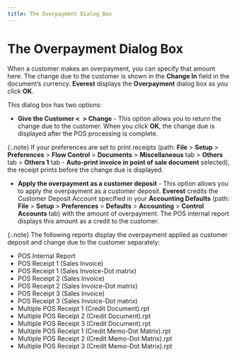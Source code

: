 ```yaml
---
title: The Overpayment Dialog Box
---
```


# The Overpayment Dialog Box


When a customer makes an overpayment, you can specify that amount here.  The change due to the customer is shown in the **Change 
 In** field in the document’s currency. **Everest**  displays the **Overpayment** dialog  box as you click **OK**.


This dialog box has two options:

- **Give 
 the Customer &lt; &nbsp;&gt; 
 Change** - This option allows you to return the change due to the  customer. When you click **OK**, the  change due is displayed after the POS processing is complete.



{:.note}
If your preferences are set to print receipts (path:  **File** > **Setup** > **Preferences** > **Flow Control** > **Documents** > **Miscellaneous**  tab > **Others** tab > **Others 1** tab - **Auto-print 
 invoice in point of sale document** selected), the receipt prints  before the change due is displayed.

- **Apply 
 the overpayment as a customer deposit** - This option allows you  to apply the overpayment as a customer deposit. **Everest**  credits the Customer Deposit Account specified in your **Accounting 
 Defaults** (path: **File** >  **Setup** > **Preferences**  > **Defaults** > **Accounting**  > **Control Accounts** tab) with  the amount of overpayment. The POS internal report displays this amount  as a credit to the customer.



{:.note}
The following reports display the overpayment applied as customer deposit  and change due to the customer separately:

- POS Internal Report
- POS Receipt 1 (Sales  Invoice)
- POS Receipt 1 (Sales  Invoice-Dot matrix)
- POS Receipt 2 (Sales  Invoice)
- POS Receipt 2 (Sales  Invoice-Dot matrix)
- POS Receipt 3 (Sales  Invoice)
- POS Receipt 3 (Sales  Invoice-Dot matrix)
- Multiple POS Receipt  1 (Credit Document).rpt
- Multiple POS Receipt  2 (Credit Document).rpt
- Multiple POS Receipt  3 (Credit Document).rpt
- Multiple POS Receipt  1 (Credit Memo-Dot Matrix).rpt
- Multiple POS Receipt  2 (Credit Memo-Dot Matrix).rpt
- Multiple POS Receipt  3 (Credit Memo-Dot Matrix).rpt
